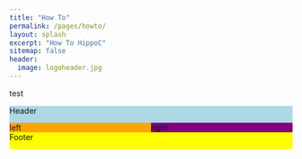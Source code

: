 ```yaml
---
title: "How To"
permalink: /pages/howto/
layout: splash
excerpt: "How To HippoC"
sitemap: false
header:
  image: logoheader.jpg
---
```

<style>
  .container{
    width: 100%;
    margin: 0 auto;
  }
  
  .header{
    height: 30px;
    background-color: lightblue;
  }

  .container_left{  
    background-color: orange;
    float: left;
    width: 50%;
  }
  
  .container_right{
    background-color: purple;
    float: right;
    width: 50%;
  }
  
  .footer{
    background-color: yellow;
    height: 30px;
    clear: both;  
  }



</style>
test

<div class="container">
  <div class="header">Header</div>
  <div class="container_left">left</div>
  <div class="container_right">right</div>
  <div class="footer">Footer</div>
</div>
